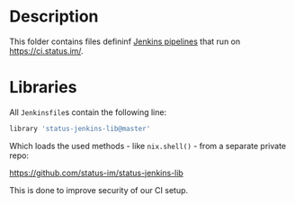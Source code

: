 # Description

This folder contains files defininf [Jenkins pipelines](https://jenkins.io/doc/book/pipeline/) that run on https://ci.status.im/.

# Libraries

All `Jenkinsfile`s contain the following line:
```groovy
library 'status-jenkins-lib@master'
```

Which loads the used methods - like `nix.shell()` - from a separate private repo:

https://github.com/status-im/status-jenkins-lib

This is done to improve security of our CI setup.
